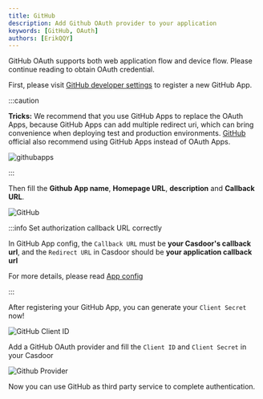 ```yaml
---
title: GitHub
description: Add Github OAuth provider to your application
keywords: [GitHub, OAuth]
authors: [ErikQQY]
---
```


GitHub OAuth supports both web application flow and device flow. Please continue reading to obtain OAuth credential.

First, please visit [GitHub developer settings](https://github.com/settings/apps/new) to register a new GitHub App.

:::caution

**Tricks:** We recommend that you use GitHub Apps to replace the OAuth Apps, because GitHub Apps can add multiple redirect uri, which can bring convenience when deploying test and production environments. [GitHub](https://docs.github.com/en/developers/apps/getting-started-with-apps/migrating-oauth-apps-to-github-apps) official also recommend using GitHub Apps instead of OAuth Apps.

![githubapps](/img/providers/OAuth/githubapps.png)

:::

Then fill the **Github App name**, **Homepage URL**, **description** and **Callback URL**.

![GitHub](/img/providers/OAuth/github.png)

:::info Set authorization callback URL correctly

In GitHub App config, the `Callback URL` must be **your Casdoor's callback url**, and the `Redirect URL` in Casdoor should be **your application callback url**

For more details, please read [App config](/docs/application/config#further-understanding)

:::

After registering your GitHub App, you can generate your `Client Secret` now!

![GitHub Client ID](/img/providers/OAuth/githubclient.png)

Add a GitHub OAuth provider and fill the `Client ID` and `Client Secret` in your Casdoor

![Github Provider](/img/providers/OAuth/githubprovider.png)

Now you can use GitHub as third party service to complete authentication.
